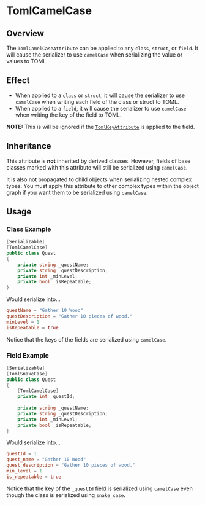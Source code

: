 # TomlCamelCase

## Overview

The `TomlCamelCaseAttribute` can be applied to any `class`, `struct`, or `field`.
It will cause the serializer to use `camelCase` when serializing the value or values to TOML.

## Effect

- When applied to a `class` or `struct`, it will cause the serializer to use `camelCase` when writing each field of the class or struct to TOML.
- When applied to a `field`, it will cause the serializer to use `camelCase` when writing the key of the field to TOML.

**NOTE:** This is will be ignored if the [`TomlKeyAttribute`](toml-key-attribute.md) is applied to the field.

## Inheritance

This attribute is **not** inherited by derived classes. However, fields of base classes marked with this attribute will still be serialized using `camelCase`.

It is also not propagated to child objects when serializing nested complex types.
You must apply this attribute to other complex types within the object graph if you want them to be serialized using `camelCase`.

## Usage

### Class Example

```csharp
[Serializable]
[TomlCamelCase]
public class Quest
{
    private string _questName;
    private string _questDescription;
    private int _minLevel;
    private bool _isRepeatable;
}
```

Would serialize into...

```toml
questName = "Gather 10 Wood"
questDescription = "Gather 10 pieces of wood."
minLevel = 1
isRepeatable = true
```

Notice that the keys of the fields are serialized using `camelCase`.

### Field Example

```csharp
[Serializable]
[TomlSnakeCase]
public class Quest
{
    [TomlCamelCase]
    private int _questId;
    
    private string _questName;
    private string _questDescription;
    private int _minLevel;
    private bool _isRepeatable;
}
```

Would serialize into...

```toml
questId = 1
quest_name = "Gather 10 Wood"
quest_description = "Gather 10 pieces of wood."
min_level = 1
is_repeatable = true
```

Notice that the key of the `_questId` field is serialized using `camelCase` even though the class is serialized using `snake_case`.
